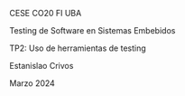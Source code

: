 CESE CO20 FI UBA

Testing de Software en Sistemas Embebidos

TP2: Uso de herramientas de testing

Estanislao Crivos

Marzo 2024